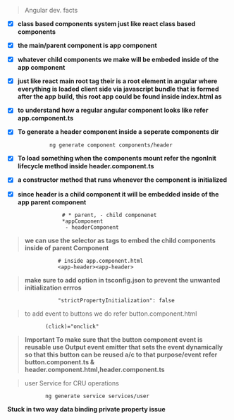 > Angular dev. facts

- [x] **class based components system just like react class based components**
- [x] **the main/parent component is app component**
- [x] **whatever child components we make will be embeded inside of the app component**
- [x] **just like react main root tag their is a root element in angular where everything is loaded client side via javascript bundle that is formed after the app build, this root app could be found inside index.html as <app-root>**
- [x] **to understand how a regular angular component looks like refer app.component.ts**
- [x] **To generate a header component inside a seperate components dir**

                ng generate component components/header

- [x] **To load something when the components mount refer the ngonInit lifecycle method inside header.component.ts**
- [x] **a constructor method that runs whenever the component is initialized**
- [x] **since header is a child component it will be embedded inside of the app parent component**

                    # * parent, - child componenet
                    *appComponent
                     - headerComponent

> **we can use the selector as tags to embed the child components inside of parent Component**

                    # inside app.component.html
                    <app-header><app-header>

> **make sure to add option in tsconfig.json to prevent the unwanted initialization errros**

                    "strictPropertyInitialization": false

> to add event to buttons we do refer button.component.html

                (click)="onclick"

> **Important To make sure that the button component event is reusable use Output event emitter that sets the event dynamically so that this button can be reused a/c to that purpose/event refer button.component.ts & header.component.html,header.component.ts**

> user Service for CRU operations

                ng generate service services/user

**Stuck in two way data binding private property issue**
